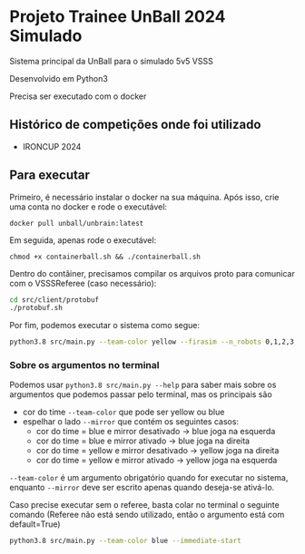 # Projeto Trainee UnBall 2024 Simulado




Sistema principal da UnBall para o simulado 5v5 VSSS

Desenvolvido em Python3

Precisa ser executado com o docker

## Histórico de competições onde foi utilizado

- IRONCUP 2024

## Para executar

Primeiro, é necessário instalar o docker na sua máquina. Após isso, crie uma conta no docker e rode o executável:
```
docker pull unball/unbrain:latest
```


Em seguida, apenas rode o executável:
```
chmod +x containerball.sh && ./containerball.sh
```

Dentro do contâiner, precisamos compilar os arquivos proto para comunicar com o
VSSSReferee (caso necessário):

```bash
cd src/client/protobuf
./protobuf.sh
```

Por fim, podemos executar o sistema como segue:

```bash
python3.8 src/main.py --team-color yellow --firasim --n_robots 0,1,2,3,4
```

### Sobre os argumentos no terminal

Podemos usar `python3.8 src/main.py --help` para saber mais sobre os argumentos que podemos
passar pelo terminal, mas os principais são

- cor do time `--team-color` que pode ser yellow ou blue
- espelhar o lado `--mirror` que contém os seguintes casos:
    - cor do time = blue e mirror desativado -> blue joga na esquerda
    - cor do time = blue e mirror ativado -> blue joga na direita
    - cor do time = yellow e mirror desativado -> yellow joga na direita
    - cor do time = yellow e mirror ativado -> yellow joga na esquerda

`--team-color` é um argumento obrigatório quando for executar no sistema, enquanto `--mirror` deve ser escrito apenas quando deseja-se ativá-lo.

Caso precise executar sem o referee, basta colar no terminal o seguinte comando
(Referee não está sendo utilizado, então o argumento está com default=True)

```bash
python3.8 src/main.py --team-color blue --immediate-start
```